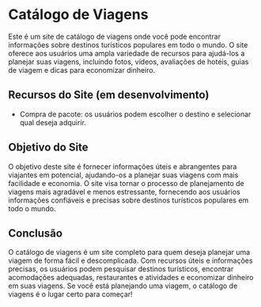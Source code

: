 

# Catálogo de Viagens

Este é um site de catálogo de viagens onde você pode encontrar informações sobre destinos turísticos populares em todo o mundo. O site oferece aos usuários uma ampla variedade de recursos para ajudá-los a planejar suas viagens, incluindo fotos, vídeos, avaliações de hotéis, guias de viagem e dicas para economizar dinheiro.

## Recursos do Site (em desenvolvimento)

- Compra de pacote: os usuários podem escolher o destino e selecionar qual deseja adquirir.

## Objetivo do Site

O objetivo deste site é fornecer informações úteis e abrangentes para viajantes em potencial, ajudando-os a planejar suas viagens com mais facilidade e economia. O site visa tornar o processo de planejamento de viagens mais agradável e menos estressante, fornecendo aos usuários informações confiáveis e precisas sobre destinos turísticos populares em todo o mundo.

## Conclusão

O catálogo de viagens é um site completo para quem deseja planejar uma viagem de forma fácil e descomplicada. Com recursos úteis e informações precisas, os usuários podem pesquisar destinos turísticos, encontrar acomodações adequadas, restaurantes e atividades e economizar dinheiro em suas viagens. Se você está planejando uma viagem, o catálogo de viagens é o lugar certo para começar!
